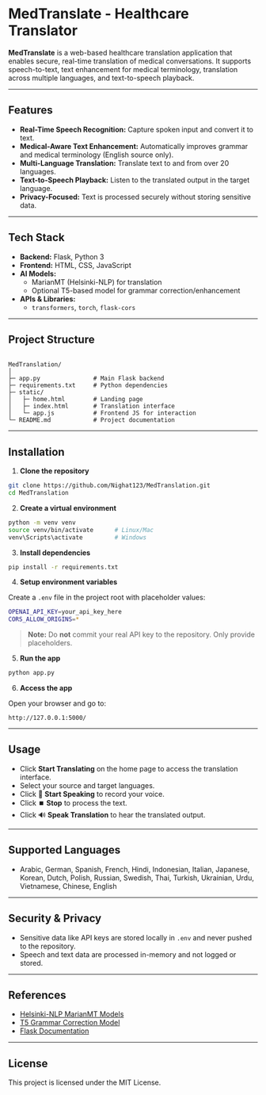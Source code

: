 
# MedTranslate - Healthcare Translator

**MedTranslate** is a web-based healthcare translation application that enables secure, real-time translation of medical conversations. It supports speech-to-text, text enhancement for medical terminology, translation across multiple languages, and text-to-speech playback.

---

## Features

- **Real-Time Speech Recognition:** Capture spoken input and convert it to text.
- **Medical-Aware Text Enhancement:** Automatically improves grammar and medical terminology (English source only).
- **Multi-Language Translation:** Translate text to and from over 20 languages.
- **Text-to-Speech Playback:** Listen to the translated output in the target language.
- **Privacy-Focused:** Text is processed securely without storing sensitive data.

---

## Tech Stack

- **Backend:** Flask, Python 3
- **Frontend:** HTML, CSS, JavaScript
- **AI Models:**  
  - MarianMT (Helsinki-NLP) for translation  
  - Optional T5-based model for grammar correction/enhancement
- **APIs & Libraries:**  
  - `transformers`, `torch`, `flask-cors`

---

## Project Structure

```

MedTranslation/
│
├─ app.py               # Main Flask backend
├─ requirements.txt     # Python dependencies
├─ static/
│   ├─ home.html        # Landing page
│   ├─ index.html       # Translation interface
│   └─ app.js           # Frontend JS for interaction
└─ README.md            # Project documentation

````

---

## Installation

1. **Clone the repository**
```bash
git clone https://github.com/Nighat123/MedTranslation.git
cd MedTranslation
````

2. **Create a virtual environment**

```bash
python -m venv venv
source venv/bin/activate      # Linux/Mac
venv\Scripts\activate         # Windows
```

3. **Install dependencies**

```bash
pip install -r requirements.txt
```

4. **Setup environment variables**

Create a `.env` file in the project root with placeholder values:

```bash
OPENAI_API_KEY=your_api_key_here
CORS_ALLOW_ORIGINS=*
```

> **Note:** Do **not** commit your real API key to the repository. Only provide placeholders.

5. **Run the app**

```bash
python app.py
```

6. **Access the app**

Open your browser and go to:

```
http://127.0.0.1:5000/
```

---

## Usage

* Click **Start Translating** on the home page to access the translation interface.
* Select your source and target languages.
* Click 🎤 **Start Speaking** to record your voice.
* Click ⏹️ **Stop** to process the text.
* Click 🔊 **Speak Translation** to hear the translated output.

---

## Supported Languages

* Arabic, German, Spanish, French, Hindi, Indonesian, Italian, Japanese, Korean, Dutch, Polish, Russian, Swedish, Thai, Turkish, Ukrainian, Urdu, Vietnamese, Chinese, English

---

## Security & Privacy

* Sensitive data like API keys are stored locally in `.env` and never pushed to the repository.
* Speech and text data are processed in-memory and not logged or stored.

---

## References

* [Helsinki-NLP MarianMT Models](https://huggingface.co/Helsinki-NLP)
* [T5 Grammar Correction Model](https://huggingface.co/vennify/t5-base-grammar-correction)
* [Flask Documentation](https://flask.palletsprojects.com/)

---

## License

This project is licensed under the MIT License.

```




